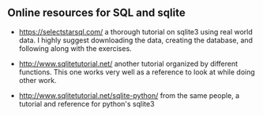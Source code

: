 ## Online resources for SQL and sqlite

* <https://selectstarsql.com/> a thorough tutorial on sqlite3 using real world data. I highly suggest downloading the data, creating the database, and following along with the exercises.

* <http://www.sqlitetutorial.net/> another tutorial organized by different functions. This one works very well as a reference to look at while doing other work.

* <http://www.sqlitetutorial.net/sqlite-python/> from the same people, a tutorial and reference for python's sqlite3
